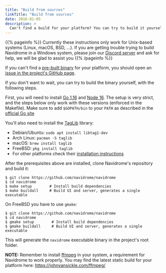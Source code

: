 ```yaml
---
title: "Build from sources"
linkTitle: "Build from sources"
date: 2016-01-05
description: >
  Can't find a build for your platform? You can try to build it yourself
---
```


{{% pageinfo %}}
Currently these instructions only work for Unix-based systems (Linux, macOS, BSD, ...). If you are getting 
trouble trying to build Navidrome in a Windows system, please join our [Discord server](https://discord.gg/xh7j7yF) 
and ask for help, we will be glad to assist you
{{% /pageinfo %}}


If you can't find a [pre-built binary](https://github.com/navidrome/navidrome/releases) for your platform,
you should open an [issue in the project's GitHub page](https://github.com/navidrome/navidrome/issues).

If you don't want to wait, you can try to build the binary yourself, with the following steps.

First, you will need to install [Go 1.16](https://golang.org/doc/install) and
[Node 16](http://nodejs.org). The setup is very strict, and the steps below only work with
these versions (enforced in the Makefile). Make sure to add `$GOPATH/bin` to your `PATH` as described
in the [official Go site](https://golang.org/doc/gopath_code.html#GOPATH)

You'll also need to install the [TagLib](http://taglib.org) library:
- Debian/Ubuntu: `sudo apt install libtag1-dev`
- Arch Linux: `pacman -S taglib`
- macOS: `brew install taglib`
- FreeBSD: `pkg install taglib`
- For other platforms check their [installation instructions](https://github.com/taglib/taglib/blob/master/INSTALL.md)

After the prerequisites above are installed, clone Navidrome's repository and build it:

```shell script
$ git clone https://github.com/navidrome/navidrome
$ cd navidrome
$ make setup        # Install build dependencies
$ make buildall     # Build UI and server, generates a single executable
```

On FreeBSD you have to use `gmake`:

```shell script
$ git clone https://github.com/navidrome/navidrome
$ cd navidrome
$ gmake setup        # Install build dependencies
$ gmake buildall     # Build UI and server, generates a single executable
```

This will generate the `navidrome` executable binary in the project's root folder.

**NOTE:** Remember to install [ffmpeg](https://ffmpeg.org/download.html) in your system, a requirement for Navidrome to work
properly. You may find the latest static build for your platform here: https://johnvansickle.com/ffmpeg/
